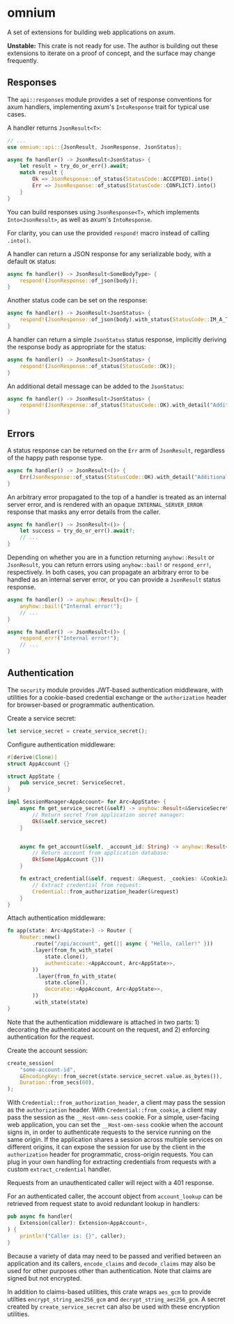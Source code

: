 # omnium

A set of extensions for building web applications on axum.

**Unstable:** This crate is not ready for use. The author is building out these extensions to iterate on a proof of concept, and the surface may change frequently.

## Responses

The `api::responses` module provides a set of response conventions for axum handlers, implementing axum's `IntoResponse` trait for typical use cases.

A handler returns `JsonResult<T>`:

```rs
// ...
use omnium::api::{JsonResult, JsonResponse, JsonStatus};

async fn handler() -> JsonResult<JsonStatus> {
    let result = try_do_or_err().await;
    match result {
        Ok => JsonResponse::of_status(StatusCode::ACCEPTED).into()
        Err => JsonResponse::of_status(StatusCode::CONFLICT).into()
    }
}
```

You can build responses using `JsonResponse<T>`, which implements `Into<JsonResult>`, as well as axum's `IntoResponse`.

For clarity, you can use the provided `respond!` macro instead of calling `.into()`.

A handler can return a JSON response for any serializable body, with a default `OK` status:

```rs
async fn handler() -> JsonResult<SomeBodyType> {
    respond!(JsonResponse::of_json(body));
}
```

Another status code can be set on the response:

```rs
async fn handler() -> JsonResult<JsonStatus> {
    respond!(JsonResponse::of_json(body).with_status(StatusCode::IM_A_TEAPOT));
}
```

A handler can return a simple `JsonStatus` status response, implicitly deriving the response body as appropriate for the status:

```rs
async fn handler() -> JsonResult<JsonStatus> {
    respond!(JsonResponse::of_status(StatusCode::OK));
}
```

An additional detail message can be added to the `JsonStatus`:

```rs
async fn handler() -> JsonResult<JsonStatus> {
    respond!(JsonResponse::of_status(StatusCode::OK).with_detail("Additional detail"));
}
```

## Errors

A status response can be returned on the `Err` arm of `JsonResult`, regardless of the happy path response type.

```rs
async fn handler() -> JsonResult<()> {
    Err(JsonResponse::of_status(StatusCode::OK).with_detail("Additional detail"))
}
```

An arbitrary error propagated to the top of a handler is treated as an internal server error, and is rendered with an opaque `INTERNAL_SERVER_ERROR` response that masks any error details from the caller.

```rs
async fn handler() -> JsonResult<()> {
    let success = try_do_or_err().await?;
    // ...
}
```

Depending on whether you are in a function returning `anyhow::Result` or `JsonResult`, you can return errors using `anyhow::bail!` or `respond_err!`, respectively. In both cases, you can propagate an arbitrary error to be handled as an internal server error, or you can provide a `JsonResult` status response.

```rs
async fn handler() -> anyhow::Result<()> {
    anyhow::bail!("Internal error!");
    // ...
}
```

```rs
async fn handler() -> JsonResult<()> {
    respond_err!("Internal error!");
    // ...
}
```

## Authentication

The `security` module provides JWT-based authentication middleware, with utilities for a cookie-based credential exchange or the `authorization` header for browser-based or programmatic authentication.

Create a service secret:

```rs
let service_secret = create_service_secret();
```

Configure authentication middleware:

```rs
#[derive(Clone)]
struct AppAccount {}

struct AppState {
    pub service_secret: ServiceSecret,
}

impl SessionManager<AppAccount> for Arc<AppState> {
    async fn get_service_secret(&self) -> anyhow::Result<&ServiceSecret> {
        // Return secret from application secret manager:
        Ok(&self.service_secret)
    }


    async fn get_account(&self, _account_id: String) -> anyhow::Result<Option<AppAccount>> {
        // Return account from application database:
        Ok(Some(AppAccount {}))
    }

    fn extract_credential(&self, request: &Request, _cookies: &CookieJar) -> Option<Credential> {
        // Extract credential from request:
        Credential::from_authorization_header(&request)
    }
}
```

Attach authentication middleware:

```rs
fn app(state: Arc<AppState>) -> Router {
    Router::new()
        .route("/api/account", get(|| async { "Hello, caller!" }))
        .layer(from_fn_with_state(
            state.clone(),
            authenticate::<AppAccount, Arc<AppState>>,
        ))
         .layer(from_fn_with_state(
            state.clone(),
            decorate::<AppAccount, Arc<AppState>>,
        ))
        .with_state(state)
}
```

Note that the authentication middleware is attached in two parts: 1) decorating the authenticated account on the request, and 2) enforcing authentication for the request.

Create the account session:

```rs
create_session(
    "some-account-id",
    &EncodingKey::from_secret(state.service_secret.value.as_bytes()),
    Duration::from_secs(60),
);
```

With `Credential::from_authorization_header`, a client may pass the session as the `authorization` header. With `Credential::from_cookie`, a client may pass the session as the `__Host-omn-sess` cookie. For a simple, user-facing web application, you can set the `__Host-omn-sess` cookie when the account signs in, in order to authenticate requests to the service running on the same origin. If the application shares a session across multiple services on different origins, it can expose the session for use by the client in the `authorization` header for programmatic, cross-origin requests. You can plug in your own handling for extracting credentials from requests with a custom `extract_credential` handler.

Requests from an unauthenticated caller will reject with a 401 response.

For an authenticated caller, the account object from `account_lookup` can be retrieved from request state to avoid redundant lookup in handlers:

```rs
pub async fn handler(
    Extension(caller): Extension<AppAccount>,
) {
    println!("Caller is: {}", caller);
}
```

Because a variety of data may need to be passed and verified between an application and its callers, `encode_claims` and `decode_claims` may also be used for other purposes other than authentication. Note that claims are signed but not encrypted.

In addition to claims-based utilities, this crate wraps `aes_gcm` to provide utilties `encrypt_string_aes256_gcm` and `decrypt_string_aes256_gcm`. A secret created by `create_service_secret` can also be used with these encryption utilities.

